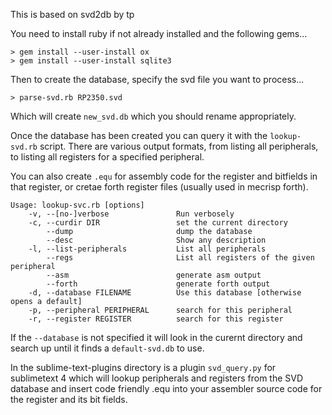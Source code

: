 This is based on svd2db by tp

You need to install ruby if not already installed and the following gems...

	> gem install --user-install ox
	> gem install --user-install sqlite3

Then to create the database, specify the svd file you want to process...

	> parse-svd.rb RP2350.svd

Which will create `new_svd.db` which you should rename appropriately.

Once the database has been created you can query it with the `lookup-svd.rb`
script. There are various output formats, from listing all peripherals, to
listing all registers for a specified peripheral.

You can also create `.equ` for assembly code for the register and bitfields in that register, or cretae forth register files (usually used in mecrisp forth).

	Usage: lookup-svc.rb [options]
	    -v, --[no-]verbose               Run verbosely
	    -c, --curdir DIR                 set the current directory
	        --dump                       dump the database
	        --desc                       Show any description
	    -l, --list-peripherals           List all peripherals
	        --regs                       List all registers of the given peripheral
	        --asm                        generate asm output
	        --forth                      generate forth output
	    -d, --database FILENAME          Use this database [otherwise opens a default]
	    -p, --peripheral PERIPHERAL      search for this peripheral
	    -r, --register REGISTER          search for this register

If the `--database` is not specified it will look in the curernt directory and
search up until it finds a `default-svd.db` to use.

In the sublime-text-plugins directory is a plugin `svd_query.py` for sublimetext 4 which will lookup
peripherals and registers from the SVD database and insert code friendly .equ into your assembler source code for the register and its bit fields.
